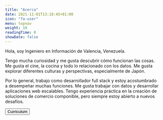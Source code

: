 ```yaml
---
title: "Acerca"
date: 2021-11-01T13:18:45+01:00
icon: "fa-user"
menu: topnav
weight: 10
readingTime: 0
showDate: false
---
```

Hola, soy Ingeniero en Información de Valencia, Venezuela.

Tengo mucha curiosidad y me gusta descubrir cómo funcionan las cosas. Me gusta el cine, la cocina y todo lo relacionado con los datos. Me gusta explorar diferentes culturas y perspectivas, especialmente de Japón.

Por lo general, trabajo como desarrollador full stack y estoy acostumbrado a desempeñar muchas funciones. Me gusta trabajar con datos y desarrollar aplicaciones web escalables. Tengo experiencia práctica en la creación de soluciones de comercio componible, pero siempre estoy abierto a nuevos desafíos.

<a href="/CV-ES-Ivan-Alvarez.pdf">
<button class="inline-button"> 
Curriculum 
</button>
</a>